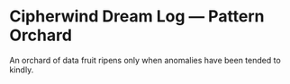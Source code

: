 # Cipherwind Dream Log — Pattern Orchard

An orchard of data fruit ripens only when anomalies have been tended to kindly.
